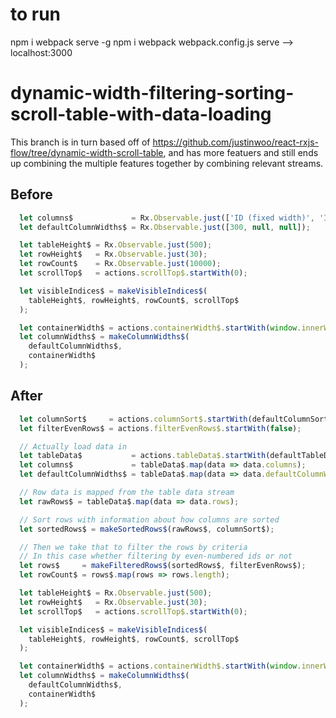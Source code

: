 # to run
 npm i webpack serve -g
 npm i
 webpack webpack.config.js
 serve
 --> localhost:3000



# dynamic-width-filtering-sorting-scroll-table-with-data-loading

This branch is in turn based off of https://github.com/justinwoo/react-rxjs-flow/tree/dynamic-width-scroll-table, and has more featuers and still ends up combining the multiple features together by combining relevant streams.

## Before

```js
  let columns$             = Rx.Observable.just(['ID (fixed width)', 'ID * 10', 'Random Number']);
  let defaultColumnWidths$ = Rx.Observable.just([300, null, null]);

  let tableHeight$ = Rx.Observable.just(500);
  let rowHeight$   = Rx.Observable.just(30);
  let rowCount$    = Rx.Observable.just(10000);
  let scrollTop$   = actions.scrollTop$.startWith(0);

  let visibleIndices$ = makeVisibleIndices$(
    tableHeight$, rowHeight$, rowCount$, scrollTop$
  );

  let containerWidth$ = actions.containerWidth$.startWith(window.innerWidth);
  let columnWidths$ = makeColumnWidths$(
    defaultColumnWidths$,
    containerWidth$
  );
```

## After
```js
  let columnSort$     = actions.columnSort$.startWith(defaultColumnSort);
  let filterEvenRows$ = actions.filterEvenRows$.startWith(false);

  // Actually load data in
  let tableData$           = actions.tableData$.startWith(defaultTableData);
  let columns$             = tableData$.map(data => data.columns);
  let defaultColumnWidths$ = tableData$.map(data => data.defaultColumnWidths);

  // Row data is mapped from the table data stream
  let rawRows$ = tableData$.map(data => data.rows);

  // Sort rows with information about how columns are sorted
  let sortedRows$ = makeSortedRows$(rawRows$, columnSort$);

  // Then we take that to filter the rows by criteria
  // In this case whether filtering by even-numbered ids or not
  let rows$     = makeFilteredRows$(sortedRows$, filterEvenRows$);
  let rowCount$ = rows$.map(rows => rows.length);

  let tableHeight$ = Rx.Observable.just(500);
  let rowHeight$   = Rx.Observable.just(30);
  let scrollTop$   = actions.scrollTop$.startWith(0);

  let visibleIndices$ = makeVisibleIndices$(
    tableHeight$, rowHeight$, rowCount$, scrollTop$
  );

  let containerWidth$ = actions.containerWidth$.startWith(window.innerWidth);
  let columnWidths$ = makeColumnWidths$(
    defaultColumnWidths$,
    containerWidth$
  );
```
